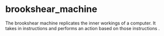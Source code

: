# brookshear_machine
The brookshear machine replicates the inner workings of a computer. It takes in instructions and performs an action based on those instructions .

